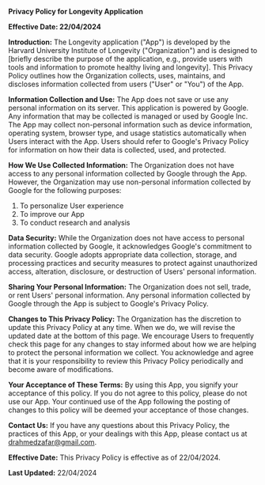 **Privacy Policy for Longevity Application**

**Effective Date: 22/04/2024**

**Introduction:**
The Longevity application ("App") is developed by the Harvard University Institute of Longevity ("Organization") and is designed to [briefly describe the purpose of the application, e.g., provide users with tools and information to promote healthy living and longevity]. This Privacy Policy outlines how the Organization collects, uses, maintains, and discloses information collected from users ("User" or "You") of the App.

**Information Collection and Use:**
The App does not save or use any personal information on its server. This application is powered by Google. Any information that may be collected is managed or used by Google Inc. The App may collect non-personal information such as device information, operating system, browser type, and usage statistics automatically when Users interact with the App. Users should refer to Google's Privacy Policy for information on how their data is collected, used, and protected.

**How We Use Collected Information:**
The Organization does not have access to any personal information collected by Google through the App. However, the Organization may use non-personal information collected by Google for the following purposes:

1. To personalize User experience
2. To improve our App
3. To conduct research and analysis

**Data Security:**
While the Organization does not have access to personal information collected by Google, it acknowledges Google's commitment to data security. Google adopts appropriate data collection, storage, and processing practices and security measures to protect against unauthorized access, alteration, disclosure, or destruction of Users' personal information.

**Sharing Your Personal Information:**
The Organization does not sell, trade, or rent Users' personal information. Any personal information collected by Google through the App is subject to Google's Privacy Policy.

**Changes to This Privacy Policy:**
The Organization has the discretion to update this Privacy Policy at any time. When we do, we will revise the updated date at the bottom of this page. We encourage Users to frequently check this page for any changes to stay informed about how we are helping to protect the personal information we collect. You acknowledge and agree that it is your responsibility to review this Privacy Policy periodically and become aware of modifications.

**Your Acceptance of These Terms:**
By using this App, you signify your acceptance of this policy. If you do not agree to this policy, please do not use our App. Your continued use of the App following the posting of changes to this policy will be deemed your acceptance of those changes.

**Contact Us:**
If you have any questions about this Privacy Policy, the practices of this App, or your dealings with this App, please contact us at drahmedzafar@gmail.com.

**Effective Date:** This Privacy Policy is effective as of 22/04/2024.

**Last Updated:** 22/04/2024
